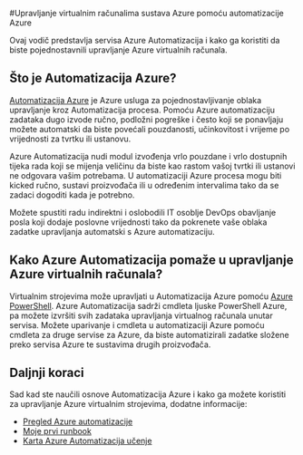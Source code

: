 <properties
    pageTitle="Upravljanje VMs korištenju automatizacije Azure | Microsoft Azure"
    description="Saznajte kako se servisa Azure Automatizacija može koristiti za upravljanje Azure virtualnim strojevima na razini."
    services="virtual-machines-windows, automation"
    documentationCenter=""
    authors="jodoglevy"
    manager="timlt"
    editor=""/>

<tags
    ms.service="virtual-machines-windows"
    ms.workload="infrastructure-services"
    ms.tgt_pltfrm="na"
    ms.devlang="na"
    ms.topic="article"
    ms.date="04/19/2016"
    ms.author="jolevy"/>



#<a name="managing-azure-virtual-machines-using-azure-automation"></a>Upravljanje virtualnim računalima sustava Azure pomoću automatizacije Azure

Ovaj vodič predstavlja servisa Azure Automatizacija i kako ga koristiti da biste pojednostavnili upravljanje Azure virtualnih računala.


## <a name="what-is-azure-automation"></a>Što je Automatizacija Azure?

[Automatizacija Azure](https://azure.microsoft.com/services/automation/) je Azure usluga za pojednostavljivanje oblaka upravljanje kroz Automatizacija procesa. Pomoću Azure automatizaciju zadataka dugo izvode ručno, podložni pogreške i često koji se ponavljaju možete automatski da biste povećali pouzdanosti, učinkovitost i vrijeme po vrijednosti za tvrtku ili ustanovu.

Azure Automatizacija nudi modul izvođenja vrlo pouzdane i vrlo dostupnih tijeka rada koji se mijenja veličinu da biste kao rastom vašoj tvrtki ili ustanovi ne odgovara vašim potrebama. U automatizaciji Azure procesa mogu biti kicked ručno, sustavi proizvođača ili u određenim intervalima tako da se zadaci dogoditi kada je potrebno.

Možete spustiti radu indirektni i oslobodili IT osoblje DevOps obavljanje posla koji dodaje poslovne vrijednosti tako da pokrenete vaše oblaka zadatke upravljanja automatski s Azure automatizaciju.


## <a name="how-can-azure-automation-help-manage-azure-virtual-machines"></a>Kako Azure Automatizacija pomaže u upravljanje Azure virtualnih računala?

Virtualnim strojevima može upravljati u Automatizacija Azure pomoću [Azure PowerShell](https://msdn.microsoft.com/library/azure/jj156055.aspx). Azure Automatizacija sadrži cmdleta ljuske PowerShell Azure, pa možete izvršiti svih zadataka upravljanja virtualnog računala unutar servisa. Možete uparivanje i cmdleta u automatizaciji Azure pomoću cmdleta za druge servise za Azure, da biste automatizirali zadatke složene preko servisa Azure te sustavima drugih proizvođača.


## <a name="next-steps"></a>Daljnji koraci

Sad kad ste naučili osnove Automatizacija Azure i kako ga možete koristiti za upravljanje Azure virtualnim strojevima, dodatne informacije:

- [Pregled Azure automatizacije](../automation/automation-intro.md)
- [Moje prvi runbook](../automation/automation-first-runbook-graphical.md)
- [Karta Azure Automatizacija učenje](https://azure.microsoft.com/documentation/learning-paths/automation/)
